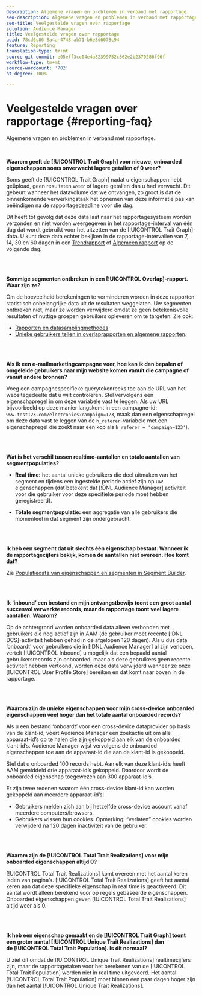 ```yaml
---
description: Algemene vragen en problemen in verband met rapportage.
seo-description: Algemene vragen en problemen in verband met rapportage.
seo-title: Veelgestelde vragen over rapportage
solution: Audience Manager
title: Veelgestelde vragen over rapportage
uuid: 78cd6c86-8a4a-4748-ab71-b6e8d6078c94
feature: Reporting
translation-type: tm+mt
source-git-commit: e05eff3cc04e4a82399752c862e2b2370286f96f
workflow-type: tm+mt
source-wordcount: '702'
ht-degree: 100%

---
```



# Veelgestelde vragen over rapportage {#reporting-faq}

Algemene vragen en problemen in verband met rapportage.

<br>

<!-- 

faq_reports.xml

 -->

**Waarom geeft de [!UICONTROL Trait Graph] voor nieuwe, onboarded eigenschappen soms onverwacht lagere getallen of 0 weer?**

Soms geeft de [!UICONTROL Trait Graph] nadat u eigenschappen hebt geüpload, geen resultaten weer of lagere getallen dan u had verwacht. Dit gebeurt wanneer het datavolume dat we ontvangen, zo groot is dat de binnenkomende verwerkingstaak het opnemen van deze informatie pas kan beëindigen na de rapportagedeadline voor die dag.

Dit heeft tot gevolg dat deze data laat naar het rapportagesysteem worden verzonden en niet worden weergegeven in het rapportage-interval van één dag dat wordt gebruikt voor het uitzetten van de [!UICONTROL Trait Graph]-data. U kunt deze data echter bekijken in de rapportage-intervallen van 7, 14, 30 en 60 dagen in een [Trendrapport](../reporting/trend-reports.md#trend-report-overview) of [Algemeen rapport](../reporting/general-reports.md#general-reports-overview) op de volgende dag.

<br> 

**Sommige segmenten ontbreken in een [!UICONTROL Overlap]-rapport. Waar zijn ze?**

Om de hoeveelheid berekeningen te verminderen worden in deze rapporten statistisch onbelangrijke data uit de resultaten weggelaten. Uw segmenten ontbreken niet, maar ze worden verwijderd omdat ze geen betekenisvolle resultaten of nuttige groepen gebruikers opleveren om te targeten. Zie ook:

* [Rapporten en datasamplingmethodes](../reporting/report-sampling.md)
* [Unieke gebruikers tellen in overlaprapporten en algemene rapporten](../reporting/unique-user-counts.md).

<br> 

**Als ik een e-mailmarketingcampagne voer, hoe kan ik dan bepalen of omgeleide gebruikers naar mijn website komen vanuit die campagne of vanuit andere bronnen?**

Voeg een campagnespecifieke querytekenreeks toe aan de URL van het websitegedeelte dat u wilt controleren. Stel vervolgens een eigenschapregel in om deze variabele vast te leggen. Als uw URL bijvoorbeeld op deze manier langskomt in een campagne-id: `www.test123.com/electronics?campaign=123`, maak dan een eigenschapregel om deze data vast te leggen van de `h_referer`-variabele met een eigenschapregel die zoekt naar een kop als `h_referer = 'campaign=123'`).

<br> 

**Wat is het verschil tussen realtime-aantallen en totale aantallen van segmentpopulaties?**

* **Real time:** het aantal unieke gebruikers die deel uitmaken van het segment en tijdens een ingestelde periode actief zijn op uw eigenschappen (dat betekent dat [!DNL Audience Manager] activiteit voor die gebruiker voor deze specifieke periode moet hebben geregistreerd).

* **Totale segmentpopulatie:** een aggregatie van alle gebruikers die momenteel in dat segment zijn ondergebracht.

<!-- 

<p> <b>Why is data available for total fires for traits but not segments?</b> </p> 
<p>Total fires correspond to page loads. Total trait fires provide the number of times that specific trait has fired. This number will always be equal to, or greater than, your unique user count. By contrast, segments are audience profiles that represent groups of users. Segments don't correlate to page loads or views because they're tied to logic that classifies users based on rules, not individual traits. </p>

 -->

<br> 

**Ik heb een segment dat uit slechts één eigenschap bestaat. Wanneer ik de rapportagecijfers bekijk, komen de aantallen niet overeen. Hoe komt dat?**

Zie [Populatiedata van eigenschappen en segmenten in Segment Builder](../features/segments/segment-builder-data.md).

<br> 

<!-- 

<p> <b>Why would there be a difference between real-time segment population and the unique values?</b> </p> 
<p>Audience Manager uses different methodologies to count traits and segments. </p> 
<p>For traits, the uniques metric represents receipt of data collection. Every time a visitor realizes a particular trait, either in real-time via the DCS, or offline via Inbound, the uniques for that trait goes up by 1. </p> 
<p>For example, a trait uniques of 2,340 over the range of seven days means that 2,340 unique visitors realized that trait over the last seven days. </p> 
<p>Segments are counted differently because their primary purpose is to help you understand your audience better. Every time Audience Manager sees a visitor in real-time who is a member of a given segment, even if that segment isn’t being newly realized or re-realized on a request, the uniques for that segment goes up by 1. </p> 
<p>For example, a segment uniques of 5,000 over the range of seven days means that Audience Manager saw 5,000 unique users in real-time data-collection events over the last seven days who were members of that segment at the time that Audience Manager saw them, regardless of whether that was a new membership or a pre-existing one. </p>

 -->

**Ik ‘inbound’ een bestand en mijn ontvangstbewijs toont een groot aantal succesvol verwerkte records, maar de rapportage toont veel lagere aantallen. Waarom?**

Op de achtergrond worden onboarded data alleen verbonden met gebruikers die nog actief zijn in AAM (de gebruiker moet recente [!DNL DCS]-activiteit hebben gehad in de afgelopen 120 dagen). Als u dus data ‘onboardt’ voor gebruikers die in [!DNL Audience Manager] al zijn verlopen, vertelt [!UICONTROL Inbound] u mogelijk dat een bepaald aantal gebruikersrecords zijn onboarded, maar als deze gebruikers geen recente activiteit hebben vertoond, worden deze data verwijderd wanneer ze onze [!UICONTROL User Profile Store] bereiken en dat komt naar boven in de rapportage.

<br> 

**Waarom zijn de unieke eigenschappen voor mijn cross-device onboarded eigenschappen veel hoger dan het totale aantal onboarded records?**

Als u een bestand ‘onboardt’ voor een cross-device dataprovider op basis van de klant-id, voert Audience Manager een zoekactie uit om alle apparaat-id’s op te halen die zijn gekoppeld aan elk van de onboarded klant-id’s. Audience Manager wijst vervolgens de onboarded eigenschappen toe aan de apparaat-id die aan de klant-id is gekoppeld.

Stel dat u onboarded 100 records hebt. Aan elk van deze klant-id’s heeft AAM gemiddeld drie apparaat-id’s gekoppeld. Daardoor wordt de onboarded eigenschap toegewezen aan 300 apparaat-id’s.

Er zijn twee redenen waarom één cross-device klant-id kan worden gekoppeld aan meerdere apparaat-id’s:

* Gebruikers melden zich aan bij hetzelfde cross-device account vanaf meerdere computers/browsers.
* Gebruikers wissen hun cookies. Opmerking: “verlaten” cookies worden verwijderd na 120 dagen inactiviteit van de gebruiker.

<br> 

**Waarom zijn de [!UICONTROL Total Trait Realizations] voor mijn onboarded eigenschappen altijd 0?**

[!UICONTROL Total Trait Realizations] komt overeen met het aantal keren laden van pagina’s. [!UICONTROL Total Trait Realizations] geeft het aantal keren aan dat deze specifieke eigenschap in real time is geactiveerd. Dit aantal wordt alleen berekend voor op regels gebaseerde eigenschappen. Onboarded eigenschappen geven [!UICONTROL Total Trait Realizations] altijd weer als 0.

<br> 

**Ik heb een eigenschap gemaakt en de [!UICONTROL Trait Graph] toont een groter aantal [!UICONTROL Unique Trait Realizations] dan de [!UICONTROL Total Trait Population]. Is dit normaal?**

U ziet dit omdat de [!UICONTROL Unique Trait Realizations] realtimecijfers zijn, maar de rapportagetaken voor het berekenen van de [!UICONTROL Total Trait Population] worden niet in real time uitgevoerd. Het aantal [!UICONTROL Total Trait Population] moet binnen een paar dagen hoger zijn dan het aantal [!UICONTROL Unique Trait Realizations].
